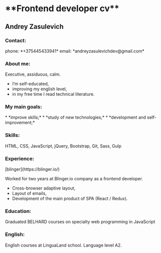 <h1>**Frontend developer cv**</h1>

<h2>Andrey Zasulevich</h2>

<h3>Contact:</h3>
phone:  *+375445433941*
email: *andreyzasulevichdev@gmail.com*

<h3>About me:</h3>
Executive, assiduous, calm.

* I’m self-educated,
* improving my english level,
* in my free time I read technical literature.

<h3>My main goals:</h3>
 * *improve skills;*
 * *study of new technologies;*
 * *development and self-improvement;*

<h3>Skills:</h3>
HTML, CSS, JavaScript, jQuery, Bootstrap, Git, Sass, Gulp

<h3>Experience:</h3> 
[blinger](https://blinger.io/)

Worked for two years at Blinger.io company as a frontend developer.

* Cross-browser adaptive layout,
* Layout of emails,
* Development of the main product of SPA (React / Redux).

<h3>Education:</h3> 
Graduated BELHARD courses on specialty web programming in JavaScript

<h3>English:</h3> 
English courses at LinguaLand school.
Language level A2.
